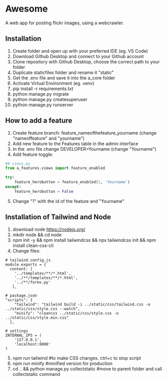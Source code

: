 # Awesome
A web app for posting flickr images, using a webcrawler.

## Installation

1. Create folder and open up with your preferred IDE (eg. VS Code)
2. Download Github Desktop and connect to your Github account
3. Clone repository with Github Desktop, choose the correct path to your folder
4. Duplicate staticfiles folder and rename it "static"
5. Get the .env file and save it into the a_core folder
6. Activate Virtual Environment (eg. venv)
8. pip install -r requirements.txt
9. python manage.py migrate
10. python manage.py createsuperuser
11. python manage.py runserver


## How to add a feature

1. Create feature branch: feature_nameofthefeature_yourname (change "nameoffeature" and "yourname")
2. Add new feature to the Features table in the admin interface
3. In the .env file change DEVELOPER=Yourname (change "Yourname") 
4. Add feature toggle:
```python
## views.py
from a_features.views import feature_enabled

try: 
    feature_herobutton = feature_enabled(1, 'Yourname')
except:
    feature_herobutton = False
```
5. Change "1" with the id of the feature and "Yourname"



## Installation of Tailwind and Node

1. download node https://nodejs.org/
2. mkdir node && cd node
3. npm init -y && npm install tailwindcss && npx tailwindcss init && npm install clean-css-cli
4. Change files:

```
# tailwind.config.js
module.exports = {
  content: [ 
    '../templates/**/*.html', 
    '../**/templates/**/*.html', 
    '../**/forms.py'
   ],

# package.json  
"scripts": {
    "tailwind": "tailwind build -i ../static/css/tailwind.css -o ../static/css/style.css --watch",
    "minify": "cleancss ../static/css/style.css -o ../static/css/style.min.css"
  },

# settings
INTERNAL_IPS = (
    '127.0.0.1',
    'localhost:8000'
)
```



5. npm run tailwind #to make CSS changes. ctrl+c to stop script
6. npm run minify #minified version for production
7. cd .. && python manage.py collectstatic #move to parent folder and call collectstatic command
